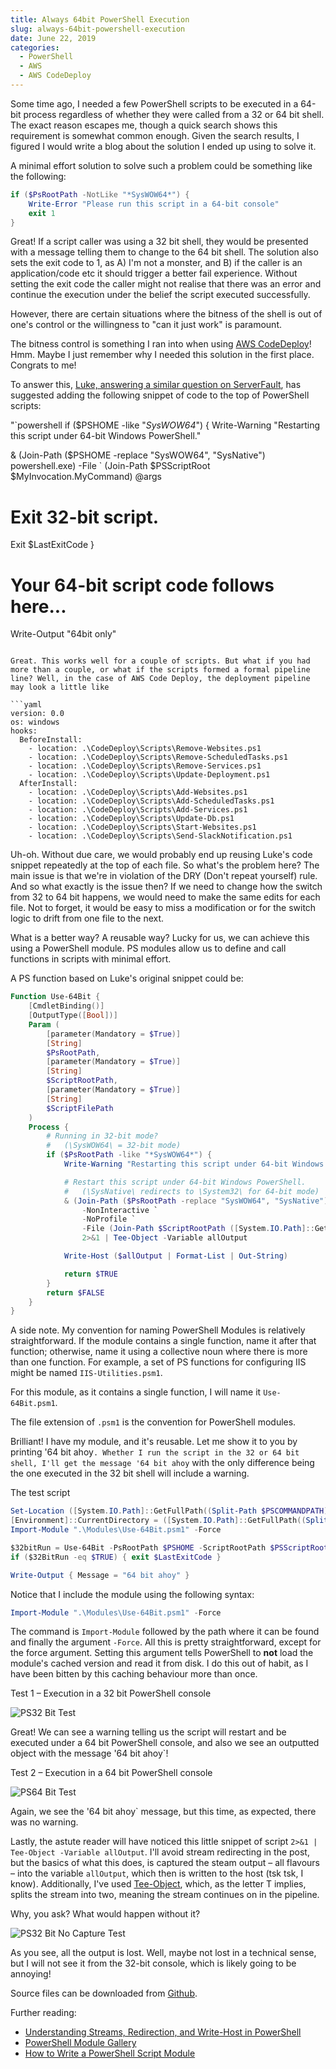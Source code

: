 ```yaml
---
title: Always 64bit PowerShell Execution
slug: always-64bit-powershell-execution
date: June 22, 2019
categories:
  - PowerShell
  - AWS
  - AWS CodeDeploy
---
```


Some time ago, I needed a few PowerShell scripts to be executed in a 64-bit process regardless of whether they were called from a 32 or 64 bit shell. The exact reason escapes me, though a quick search shows this requirement is somewhat common enough. Given the search results, I figured I would write a blog about the solution I ended up using to solve it.

A minimal effort solution to solve such a problem could be something like the following:

```powershell
if ($PsRootPath -NotLike "*SysWOW64*") {
    Write-Error "Please run this script in a 64-bit console"
    exit 1
}
```

Great! If a script caller was using a 32 bit shell, they would be presented with a message telling them to change to the 64 bit shell. The solution also sets the exit code to 1, as A) I'm not a monster, and B) if the caller is an application/code etc it should trigger a better fail experience. Without setting the exit code the caller might not realise that there was an error and continue the execution under the belief the script executed successfully.

However, there are certain situations where the bitness of the shell is out of one's control or the willingness to "can it just work" is paramount.

The bitness control is something I ran into when using [AWS CodeDeploy](https://aws.amazon.com/codedeploy/)! Hmm. Maybe I just remember why I needed this solution in the first place. Congrats to me!

To answer this, [Luke, answering a similar question on ServerFault](https://serverfault.com/a/783858/134867), has suggested adding the following snippet of code to the top of PowerShell scripts:

"`powershell
if ($PSHOME -like "*SysWOW64*")
{
Write-Warning "Restarting this script under 64-bit Windows PowerShell."

& (Join-Path ($PSHOME -replace "SysWOW64", "SysNative") powershell.exe) -File `
(Join-Path $PSScriptRoot $MyInvocation.MyCommand) @args

# Exit 32-bit script.
Exit $LastExitCode
}

# Your 64-bit script code follows here...
Write-Output "64bit only"
```

Great. This works well for a couple of scripts. But what if you had more than a couple, or what if the scripts formed a formal pipeline line? Well, in the case of AWS Code Deploy, the deployment pipeline may look a little like

```yaml
version: 0.0
os: windows
hooks:
  BeforeInstall:
    - location: .\CodeDeploy\Scripts\Remove-Websites.ps1
    - location: .\CodeDeploy\Scripts\Remove-ScheduledTasks.ps1
    - location: .\CodeDeploy\Scripts\Remove-Services.ps1
    - location: .\CodeDeploy\Scripts\Update-Deployment.ps1
  AfterInstall:
    - location: .\CodeDeploy\Scripts\Add-Websites.ps1
    - location: .\CodeDeploy\Scripts\Add-ScheduledTasks.ps1
    - location: .\CodeDeploy\Scripts\Add-Services.ps1
    - location: .\CodeDeploy\Scripts\Update-Db.ps1
    - location: .\CodeDeploy\Scripts\Start-Websites.ps1
    - location: .\CodeDeploy\Scripts\Send-SlackNotification.ps1
```

Uh-oh. Without due care, we would probably end up reusing Luke's code snippet repeatedly at the top of each file. So what's the problem here? The main issue is that we're in violation of the DRY (Don't repeat yourself) rule. And so what exactly is the issue then? If we need to change how the switch from 32 to 64 bit happens, we would need to make the same edits for each file. Not to forget, it would be easy to miss a modification or for the switch logic to drift from one file to the next.

What is a better way? A reusable way? Lucky for us, we can achieve this using a PowerShell module. PS modules allow us to define and call functions in scripts with minimal effort.

A PS function based on Luke's original snippet could be:

```powershell
Function Use-64Bit {
    [CmdletBinding()]
    [OutputType([Bool])]
    Param (
        [parameter(Mandatory = $True)]
        [String]
        $PsRootPath,
        [parameter(Mandatory = $True)]
        [String]
        $ScriptRootPath,
        [parameter(Mandatory = $True)]
        [String]
        $ScriptFilePath
    )
    Process {
        # Running in 32-bit mode?
        #   (\SysWOW64\ = 32-bit mode)
        if ($PsRootPath -like "*SysWOW64*") {
            Write-Warning "Restarting this script under 64-bit Windows PowerShell."

            # Restart this script under 64-bit Windows PowerShell.
            #   (\SysNative\ redirects to \System32\ for 64-bit mode)
            & (Join-Path ($PsRootPath -replace "SysWOW64", "SysNative") powershell.exe) `
                -NonInteractive `
                -NoProfile `
                -File (Join-Path $ScriptRootPath ([System.IO.Path]::GetFileName($ScriptFilePath))) `
                2>&1 | Tee-Object -Variable allOutput

            Write-Host ($allOutput | Format-List | Out-String)

            return $TRUE
        }
        return $FALSE
    }
}
```

A side note. My convention for naming PowerShell Modules is relatively straightforward. If the module contains a single function, name it after that function; otherwise, name it using a collective noun where there is more than one function. For example, a set of PS functions for configuring IIS might be named `IIS-Utilities.psm1`.

For this module, as it contains a single function, I will name it `Use-64Bit.psm1`.

The file extension of `.psm1` is the convention for PowerShell modules.

Brilliant! I have my module, and it's reusable. Let me show it to you by printing '64 bit ahoy`. Whether I run the script in the 32 or 64 bit shell, I'll get the message '64 bit ahoy` with the only difference being the one executed in the 32 bit shell will include a warning.

The test script

```powershell
Set-Location ([System.IO.Path]::GetFullPath((Split-Path $PSCOMMANDPATH)))
[Environment]::CurrentDirectory = ([System.IO.Path]::GetFullPath((Split-Path $PSCOMMANDPATH)))
Import-Module ".\Modules\Use-64Bit.psm1" -Force

$32bitRun = Use-64Bit -PsRootPath $PSHOME -ScriptRootPath $PSScriptRoot -ScriptFilePath $MyInvocation.MyCommand
if ($32BitRun -eq $TRUE) { exit $LastExitCode }

Write-Output { Message = "64 bit ahoy" }
```

Notice that I include the module using the following syntax:

```powershell
Import-Module ".\Modules\Use-64Bit.psm1" -Force
```

The command is `Import-Module` followed by the path where it can be found and finally the argument `-Force`. All this is pretty straightforward, except for the force argument. Setting this argument tells PowerShell to **not** load the module's cached version and read it from disk. I do this out of habit, as I have been bitten by this caching behaviour more than once.

Test 1 – Execution in a 32 bit PowerShell console

![PS32 Bit Test](/always-64bit-powershell-execution/PS32Bit-Test.png)

Great! We can see a warning telling us the script will restart and be executed under a 64 bit PowerShell console, and also we see an outputted object with the message '64 bit ahoy`!

Test 2 – Execution in a 64 bit PowerShell console

![PS64 Bit Test](/always-64bit-powershell-execution/PS64Bit-Test.png)

Again, we see the '64 bit ahoy` message, but this time, as expected, there was no warning.

Lastly, the astute reader will have noticed this little snippet of script `2>&1 | Tee-Object -Variable allOutput`. I'll avoid stream redirecting in the post, but the basics of what this does, is captured the steam output – all flavours – into the variable `allOutput`, which then is written to the host (tsk tsk, I know). Additionally, I've used [Tee-Object](https://docs.microsoft.com/en-us/powershell/module/microsoft.powershell.utility/tee-object?view=powershell-6), which, as the letter T implies, splits the stream into two, meaning the stream continues on in the pipeline.

Why, you ask? What would happen without it?

![PS32 Bit No Capture Test](/always-64bit-powershell-execution/PS32Bit-No-Capture-Test.png)

As you see, all the output is lost. Well, maybe not lost in a technical sense, but I will not see it from the 32-bit console, which is likely going to be annoying!

Source files can be downloaded from [Github](https://github.com/pleb/blogging-stash/tree/master/Powershell/Always64Bit).

Further reading:

- [Understanding Streams, Redirection, and Write-Host in PowerShell](https://devblogs.microsoft.com/scripting/understanding-streams-redirection-and-write-host-in-powershell/)
- [PowerShell Module Gallery](https://www.powershellgallery.com/)
- [How to Write a PowerShell Script Module](https://docs.microsoft.com/en-us/powershell/developer/module/how-to-write-a-powershell-script-module)
